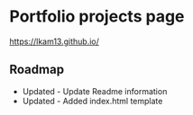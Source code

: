 # Portfolio projects page
https://lkam13.github.io/

## Roadmap
* Updated - Update Readme information
* Updated - Added index.html template
